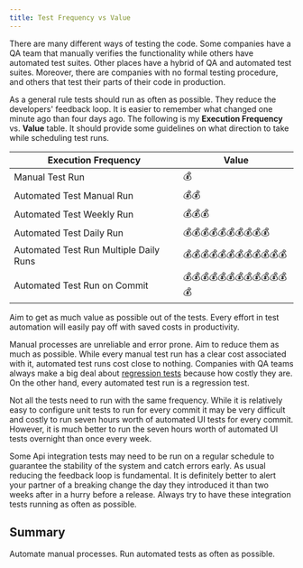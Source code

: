 ```yaml
---
title: Test Frequency vs Value
---
```



There are many different ways of testing the code. Some companies have a QA team that manually verifies the functionality while others have automated test suites. Other places have a hybrid of QA and automated test suites. Moreover, there are companies with no formal testing procedure, and others that test their parts of their code in production. 

As a general rule tests should run as often as possible. They reduce the developers' feedback loop. It is easier to remember what changed one minute ago than four days ago. The following is my **Execution Frequency** vs. **Value** table. It should provide some guidelines on what direction to take while scheduling test runs.

Execution Frequency                    | Value
-------------------------------------- | ------------------------------
Manual Test Run                        | 💰
Automated Test Manual Run              | 💰💰
Automated Test Weekly Run              | 💰💰💰
Automated Test Daily Run               | 💰💰💰💰💰💰💰💰💰💰
Automated Test Run Multiple Daily Runs | 💰💰💰💰💰💰💰💰💰💰💰💰
Automated Test Run on Commit           | 💰💰💰💰💰💰💰💰💰💰💰💰💰

Aim to get as much value as possible out of the tests. Every effort in test automation will easily pay off with saved costs in productivity.

Manual processes are unreliable and error prone. Aim to reduce them as much as possible. While every manual test run has a clear cost associated with it, automated test runs cost close to nothing. Companies with QA teams always make a big deal about [regression tests](https://en.wikipedia.org/wiki/Regression_testing) because how costly they are. On the other hand, every automated test run is a regression test.

Not all the tests need to run with the same frequency. While it is relatively easy to configure unit tests to run for every commit it may be very difficult and costly to run seven hours worth of automated UI tests for every commit. However, it is much better to run the seven hours worth of automated UI tests overnight than once every week.

Some Api integration tests may need to be run on a regular schedule to guarantee the stability of the system and catch errors early. As usual reducing the feedback loop is fundamental. It is definitely better to alert your partner of a breaking change the day they introduced it than two weeks after in a hurry before a release. Always try to have these integration tests running as often as possible.

## Summary
Automate manual processes. Run automated tests as often as possible.
